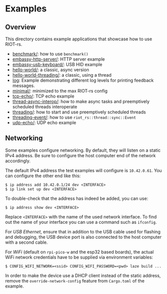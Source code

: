 # Examples

## Overview

This directory contains example applications that showcase how to use RIOT-rs.

- [benchmark/](./benchmark): how to use `benchmark()`
- [embassy-http-server/](./embassy-http-server): HTTP server example
- [embassy-usb-keyboard/](./embassy-usb-keyboard): USB HID example
- [hello-world/](./hello-world): a classic, async version
- [hello-world-threading/](./hello-world-threading): a classic, using a thread
- [log](./log): Example demonstrating different log levels for printing feedback messages.
- [minimal/](./minimal): minimized to the max RIOT-rs config
- [tcp-echo/](./tcp-echo): TCP echo example
- [thread-async-interop/](./thread-async-interop): how to make async tasks and preemptively scheduled threads interoperate
- [threading/](./threading): how to start and use preemptively scheduled threads
- [threading-event/](./threading-event): how to use `riot_rs::thread::sync::Event`
- [udp-echo/](./udp-echo): UDP echo example

## Networking

Some examples configure networking. By default, they will listen on a static
IPv4 address. Be sure to configure the host computer end of the network
accordingly.

The default IPv4 address the test examples will configure is `10.42.0.61`.
You can configure the other end like this:

    $ ip address add 10.42.0.1/24 dev <INTERFACE>
    $ ip link set up dev <INTERFACE>

To double-check that the address has indeed be added, you can use:

    $ ip address show dev <INTERFACE>

Replace `<INTERFACE>` with the name of the used network interface.
To find out the name of your interface you can use a command such as `ifconfig`.

For *USB Ethernet*, ensure that in addition to the USB cable used for flashing
and debugging, the USB device port is also connected to the host computer with
a second cable.

For *WiFi* (default on `rpi-pico-w` and the esp32 based boards), the actual WiFi
network credentials have to be supplied via environment variables:

    $ CONFIG_WIFI_NETWORK=<ssid> CONFIG_WIFI_PASSWORD=<pwd> laze build ...

In order to make the device use a DHCP client instead of the static address,
remove the `override-network-config` feature from `Cargo.toml` of the example.

